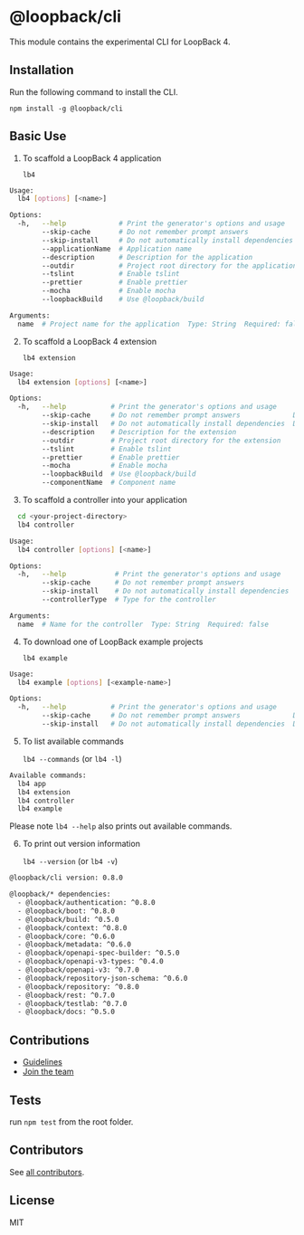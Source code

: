 # @loopback/cli

This module contains the experimental CLI for LoopBack 4.

## Installation

Run the following command to install the CLI.

`npm install -g @loopback/cli`

## Basic Use

1.  To scaffold a LoopBack 4 application

    `lb4`

```sh
Usage:
  lb4 [options] [<name>]

Options:
  -h,   --help             # Print the generator's options and usage
        --skip-cache       # Do not remember prompt answers              Default: false
        --skip-install     # Do not automatically install dependencies   Default: false
        --applicationName  # Application name
        --description      # Description for the application
        --outdir           # Project root directory for the application
        --tslint           # Enable tslint
        --prettier         # Enable prettier
        --mocha            # Enable mocha
        --loopbackBuild    # Use @loopback/build

Arguments:
  name  # Project name for the application  Type: String  Required: false
```

2.  To scaffold a LoopBack 4 extension

    `lb4 extension`

```sh
Usage:
  lb4 extension [options] [<name>]

Options:
  -h,   --help           # Print the generator's options and usage
        --skip-cache     # Do not remember prompt answers             Default: false
        --skip-install   # Do not automatically install dependencies  Default: false
        --description    # Description for the extension
        --outdir         # Project root directory for the extension
        --tslint         # Enable tslint
        --prettier       # Enable prettier
        --mocha          # Enable mocha
        --loopbackBuild  # Use @loopback/build
        --componentName  # Component name
```

3.  To scaffold a controller into your application

```sh
  cd <your-project-directory>
  lb4 controller
```

```sh
Usage:
  lb4 controller [options] [<name>]

Options:
  -h,   --help            # Print the generator's options and usage
        --skip-cache      # Do not remember prompt answers             Default: false
        --skip-install    # Do not automatically install dependencies  Default: false
        --controllerType  # Type for the controller

Arguments:
  name  # Name for the controller  Type: String  Required: false
```

4.  To download one of LoopBack example projects

    `lb4 example`

```sh
Usage:
  lb4 example [options] [<example-name>]

Options:
  -h,   --help           # Print the generator's options and usage
        --skip-cache     # Do not remember prompt answers             Default: false
        --skip-install   # Do not automatically install dependencies  Default: false
```

5.  To list available commands

    `lb4 --commands` (or `lb4 -l`)

```sh
Available commands:
  lb4 app
  lb4 extension
  lb4 controller
  lb4 example
```

Please note `lb4 --help` also prints out available commands.

6.  To print out version information

    `lb4 --version` (or `lb4 -v`)

```sh
@loopback/cli version: 0.8.0

@loopback/* dependencies:
  - @loopback/authentication: ^0.8.0
  - @loopback/boot: ^0.8.0
  - @loopback/build: ^0.5.0
  - @loopback/context: ^0.8.0
  - @loopback/core: ^0.6.0
  - @loopback/metadata: ^0.6.0
  - @loopback/openapi-spec-builder: ^0.5.0
  - @loopback/openapi-v3-types: ^0.4.0
  - @loopback/openapi-v3: ^0.7.0
  - @loopback/repository-json-schema: ^0.6.0
  - @loopback/repository: ^0.8.0
  - @loopback/rest: ^0.7.0
  - @loopback/testlab: ^0.7.0
  - @loopback/docs: ^0.5.0
```

## Contributions

- [Guidelines](https://github.com/strongloop/loopback-next/blob/master/docs/CONTRIBUTING.md)
- [Join the team](https://github.com/strongloop/loopback-next/issues/110)

## Tests

run `npm test` from the root folder.

## Contributors

See
[all contributors](https://github.com/strongloop/loopback-next/graphs/contributors).

## License

MIT

